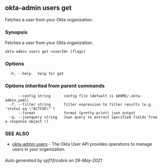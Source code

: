 ## okta-admin users get

Fetches a user from your Okta organization.

### Synopsis

Fetches a user from your Okta organization.

```
okta-admin users get <userId> [flags]
```

### Options

```
  -h, --help   help for get
```

### Options inherited from parent commands

```
      --config string      config file (default is $HOME/.okta-admin.yaml)
  -f, --filter string      filter expression to filter results (e.g. 'status eq \"ACTIVE\"')
      --format             format (pretty-print) json output
  -q, --jsonquery string   Json query to extract specified fields from a response object ()
```

### SEE ALSO

* [okta-admin users](okta-admin_users.md)	 - The Okta User API provides operations to manage users in your organization.

###### Auto generated by spf13/cobra on 29-May-2021
